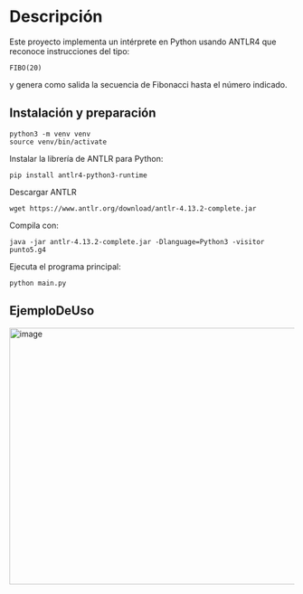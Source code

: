 # Descripción


Este proyecto implementa un intérprete en Python usando ANTLR4 que reconoce instrucciones del tipo:
```
FIBO(20)
```
y genera como salida la secuencia de Fibonacci hasta el número indicado.

## Instalación y preparación


```
python3 -m venv venv
source venv/bin/activate
```

Instalar la librería de ANTLR para Python:
```
pip install antlr4-python3-runtime
```

Descargar ANTLR
```
wget https://www.antlr.org/download/antlr-4.13.2-complete.jar
```

Compila con:
```
java -jar antlr-4.13.2-complete.jar -Dlanguage=Python3 -visitor punto5.g4
```
Ejecuta el programa principal:
```
python main.py
```
## **EjemploDeUso**
<img width="636" height="454" alt="image" src="https://github.com/user-attachments/assets/f46dc3c0-abd7-41dc-a84c-b4075e67f3bf" />



